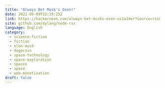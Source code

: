 ```yaml
---
title: "Always Bet Musk's Oxen!"
date: 2021-05-09T12:19:25Z
link: https://hackernoon.com/always-bet-musks-oxen-us1a34er?source=rss&utm_medium=RSS&utm_source=news.12bit.vn
site: github.com/dylang/node-rss
language: English
category:
  - science-fiction
  - fiction
  - elon-musk
  - dogecoin
  - space-technology
  - space-exploration
  - spacex
  - space
  - web-monetization
draft: false
---
```

